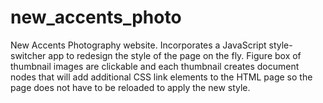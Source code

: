 # new_accents_photo
New Accents Photography website. Incorporates a JavaScript style-switcher app to redesign the style of the page on the fly.
Figure box of thumbnail images are clickable and each thumbnail creates document nodes that will add additional CSS link elements to the HTML page so the page does not have to be reloaded to apply the new style.
